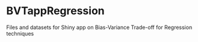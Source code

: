 # BVTappRegression
Files and datasets for Shiny app on Bias-Variance Trade-off for Regression techniques
